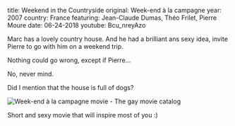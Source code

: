 title: Weekend in the Countryside
original: Week-end à la campagne
year: 2007
country: France
featuring: Jean-Claude Dumas, Théo Frilet, Pierre Moure 
date: 06-24-2018
youtube: Bcu_nreyAzo

Marc has a lovely country house. And he had a brilliant ans sexy idea, invite Pierre to go with him on a weekend trip.

Nothing could go wrong, except if Pierre...

No, never mind.

Did I mention that the house is full of dogs?

![Week-end à la campagne movie - The gay movie catalog]({filename}/uploads/weekend.jpg)

Short and sexy movie that will inspire most of you :)